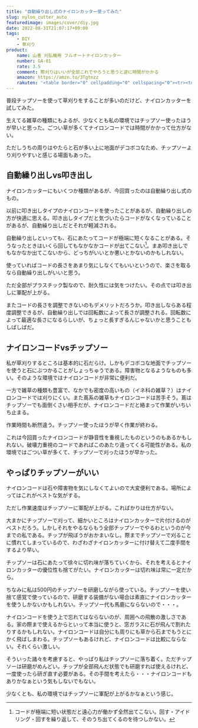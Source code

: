 ```yaml
---
title: "自動繰り出し式のナイロンカッター使ってみた"
slug: nylon_cutter_auto
featuredimage: images/cover/diy.jpg
date: 2022-08-31T21:07:17+09:00
tags:
    - DIY
    - 草刈り
product:
    name: 山善 刈払機用 フルオートナイロンカッター
    number: GA-01
    rate: 3.5
    comment: 際刈りはいいが全部これでやろうと思うと逆に時間がかかる
    amazon: https://amzn.to/3Tgtnzz
    rakuten: '<table border="0" cellpadding="0" cellspacing="0"><tr><td><div style="border:1px solid #95a5a6;border-radius:.75rem;background-color:#FFFFFF;width:504px;margin:0px;padding:5px;text-align:center;overflow:hidden;"><table><tr><td style="width:240px"><a href="https://hb.afl.rakuten.co.jp/ichiba/1964bb79.5a84c9d0.1964bb7a.7cfc4684/?pc=https%3A%2F%2Fitem.rakuten.co.jp%2Fe-kurashi%2Fq1b82%2F&link_type=picttext&ut=eyJwYWdlIjoiaXRlbSIsInR5cGUiOiJwaWN0dGV4dCIsInNpemUiOiIyNDB4MjQwIiwibmFtIjoxLCJuYW1wIjoicmlnaHQiLCJjb20iOjEsImNvbXAiOiJkb3duIiwicHJpY2UiOjEsImJvciI6MSwiY29sIjoxLCJiYnRuIjoxLCJwcm9kIjowLCJhbXAiOmZhbHNlfQ%3D%3D" target="_blank" rel="nofollow sponsored noopener" style="word-wrap:break-word;"  ><img src="https://hbb.afl.rakuten.co.jp/hgb/1964bb79.5a84c9d0.1964bb7a.7cfc4684/?me_id=1205937&item_id=10016598&pc=https%3A%2F%2Fthumbnail.image.rakuten.co.jp%2F%400_mall%2Fe-kurashi%2Fcabinet%2Fmain-img%2F004%2Fmain-q1b82.jpg%3F_ex%3D240x240&s=240x240&t=picttext" border="0" style="margin:2px" alt="[商品価格に関しましては、リンクが作成された時点と現時点で情報が変更されている場合がございます。]" title="[商品価格に関しましては、リンクが作成された時点と現時点で情報が変更されている場合がございます。]"></a></td><td style="vertical-align:top;width:248px;"><p style="font-size:12px;line-height:1.4em;text-align:left;margin:0px;padding:2px 6px;word-wrap:break-word"><a href="https://hb.afl.rakuten.co.jp/ichiba/1964bb79.5a84c9d0.1964bb7a.7cfc4684/?pc=https%3A%2F%2Fitem.rakuten.co.jp%2Fe-kurashi%2Fq1b82%2F&link_type=picttext&ut=eyJwYWdlIjoiaXRlbSIsInR5cGUiOiJwaWN0dGV4dCIsInNpemUiOiIyNDB4MjQwIiwibmFtIjoxLCJuYW1wIjoicmlnaHQiLCJjb20iOjEsImNvbXAiOiJkb3duIiwicHJpY2UiOjEsImJvciI6MSwiY29sIjoxLCJiYnRuIjoxLCJwcm9kIjowLCJhbXAiOmZhbHNlfQ%3D%3D" target="_blank" rel="nofollow sponsored noopener" style="word-wrap:break-word;"  >静音コード付 自動繰り出しナイロンカッター 取付穴径25.4mm GA-01 草刈り機 刈払い機 替刃 ナイロンカッター 山善 YAMAZEN 【送料無料】</a><br><span >価格：2499円（税込、送料無料)</span> <span style="color:#BBB">(2022/8/31時点)</span></p><div style="margin:10px;"><a href="https://hb.afl.rakuten.co.jp/ichiba/1964bb79.5a84c9d0.1964bb7a.7cfc4684/?pc=https%3A%2F%2Fitem.rakuten.co.jp%2Fe-kurashi%2Fq1b82%2F&link_type=picttext&ut=eyJwYWdlIjoiaXRlbSIsInR5cGUiOiJwaWN0dGV4dCIsInNpemUiOiIyNDB4MjQwIiwibmFtIjoxLCJuYW1wIjoicmlnaHQiLCJjb20iOjEsImNvbXAiOiJkb3duIiwicHJpY2UiOjEsImJvciI6MSwiY29sIjoxLCJiYnRuIjoxLCJwcm9kIjowLCJhbXAiOmZhbHNlfQ%3D%3D" target="_blank" rel="nofollow sponsored noopener" style="word-wrap:break-word;"  ><img src="https://static.affiliate.rakuten.co.jp/makelink/rl.svg" style="float:left;max-height:27px;width:auto;margin-top:0"></a><a href="https://hb.afl.rakuten.co.jp/ichiba/1964bb79.5a84c9d0.1964bb7a.7cfc4684/?pc=https%3A%2F%2Fitem.rakuten.co.jp%2Fe-kurashi%2Fq1b82%2F%3Fscid%3Daf_pc_bbtn&link_type=picttext&ut=eyJwYWdlIjoiaXRlbSIsInR5cGUiOiJwaWN0dGV4dCIsInNpemUiOiIyNDB4MjQwIiwibmFtIjoxLCJuYW1wIjoicmlnaHQiLCJjb20iOjEsImNvbXAiOiJkb3duIiwicHJpY2UiOjEsImJvciI6MSwiY29sIjoxLCJiYnRuIjoxLCJwcm9kIjowLCJhbXAiOmZhbHNlfQ==" target="_blank" rel="nofollow sponsored noopener" style="word-wrap:break-word;"  ><div style="float:right;width:41%;height:27px;background-color:#bf0000;color:#fff!important;font-size:12px;font-weight:500;line-height:27px;margin-left:1px;padding: 0 12px;border-radius:16px;cursor:pointer;text-align:center;">楽天で購入</div></a></div></td></tr></table></div><br><p style="color:#000000;font-size:12px;line-height:1.4em;margin:5px;word-wrap:break-word"></p></td></tr></table>'
---
```


普段チップソーを使って草刈りをすることが多いのだけど、ナイロンカッターを試してみた。

生えてる雑草の種類にもよるが、少なくとも私の環境ではチップソー使ったほうが早いと思った。ごつい草が多くてナイロンコードでは時間がかかって仕方がない。

ただしうちの周りはやたらと石が多い上に地面がデコボコなため、チップソーより刈りやすいと感じる場面もあった。

<!--more-->

## 自動繰り出しvs叩き出し

ナイロンカッターにもいくつか種類があるが、今回買ったのは自動繰り出し式のもの。

以前に叩き出しタイプのナイロンコードを使ったことがあるが、自動繰り出しの方が快適に思える。叩き出しタイプだと気づいたらコードがなくなっていることがあるが、自動繰り出しだとそれが軽減される。

自動繰り出しといっても、石にあたってコードが極端に短くなることがある。そうなったときはいくら回してもなかなかコードが出てこない[^1]。まあ叩き出しでもなかなか出てこないから、どっちがいいとか悪いとかないのかもしれない。

使っていればコードの長さをあまり気にしなくてもいいというので、楽さを取るなら自動繰り出しがいいと思う。

ただ全部がプラスチック製なので、耐久性には気をつけたい。その点では叩き出しに軍配が上がる。

またコードの長さを調整できないのもデメリットだろうか。叩き出しならある程度調整できるが、自動繰り出しでは回転数によって長さが調整される。回転数によって最適な長さになるらしいが、ちょっと長すぎるんじゃないかと思うこともしばしばだ。

## ナイロンコードvsチップソー

私が草刈りするところは基本的に石だらけ。しかもデコボコな地面でチップソーを使うと石にぶつかることがしょっちゅうである。障害物となるようなものも多い。そのような環境ではナイロンコードが非常に便利だ。

一方で雑草の種類も豊富で、なかでも密度の高いもの（イネ科の雑草？）はナイロンコードでは刈りにくい。また蔦系の雑草もナイロンコードは苦手そう。蔦はチップソーでも面倒くさい相手だが、ナイロンコードだと絡まって作業がいちいち止まる。

作業時間も断然違う。チップソー使ったほうが早く作業が終わる。

これは今回買ったナイロンコードが静音性を重視したものというのもあるかもしれない。破壊力重視のコードであればこのあたり違ってくる可能性がある。私の環境ではごつい草が多くて、チップソーで刈ったほうが早かった。

## やっぱりチップソーがいい

ナイロンコードは石や障害物を気にしなくてよいので大変便利である。場所によってはこれがベストな気がする。

ただし作業速度はチップソーに軍配が上がる。こればかりは仕方がない。

大まかにチップソーで刈って、細かいところはナイロンカッターで片付けるのがベストだろう。しかしそれをやるならもう全部チップソーでやるわというのが今までの私である。チップが飛ぼうがおかまいなし。際までチップソーで刈ることに慣れてしまっているので、わざわざナイロンカッターに付け替えて二度手間をするより早い。

チップソーは石にあたって徐々に切れ味が落ちていくから、それを考えるとナイロンカッターの優位性も捨てがたい。ナイロンカッターは切れ味は常に一定だから。

ちなみに私は500円のチップソーを研磨しながら使っている。チップソーを使い捨て感覚で使っているので、研磨する装備がない場合は素直にナイロンカッターを使うしかないかもしれない。チップソー代も馬鹿にならないので・・・。

ナイロンコードを使う上で忘れてはならないのが、周囲への飛散の激しさである。家の際まで使えるからといって本当に使うと、窓ガラスに石が飛んで割れたりするかもしれない。ナイロンコードは自分にも周りにも草から石までもうとにかく飛ばしまわる。チップソーもあるけれど、ナイロンコードは比較にならない。それくらい激しい。

そういった諸々を考慮すると、やっぱり私はチップソーに落ち着く。ただチップソーは研磨がめんどい。チップが全部飛んだ状態でも研磨すれば使えるけれど、一度使ったら研ぎ直す必要がある。その手間を考えたら・・・ナイロンコードもありかなぁという気もしないでもない。

少なくとも、私の環境ではチップソーに軍配が上がるかなぁという感じ。

[^1]: コードが極端に短い状態だと遠心力が働かず全然出てこない。回す・アイドリング・回すを繰り返して、そのうち出てくるのを待つしかない。